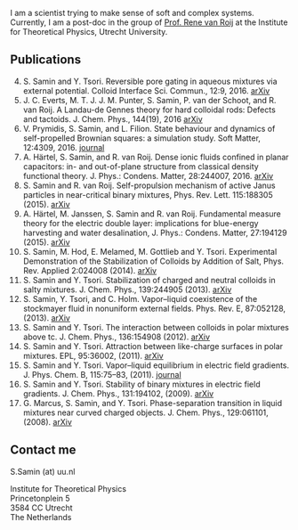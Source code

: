 I am a scientist trying to make sense of soft and complex systems.
Currently, I am a post-doc in the group of [Prof. Rene van Roij](http://www.staff.science.uu.nl/~roij0101/) 
at the Institute for Theoretical Physics, Utrecht University.

## Publications


4.  S. Samin and Y. Tsori. Reversible pore gating in aqueous mixtures via external potential. Colloid Interface Sci. Commun., 12:9, 2016. [arXiv](http://arxiv.org/pdf/1605.09413)
5.  J. C. Everts, M. T. J. J. M. Punter, S. Samin, P. van der Schoot, and R. van Roij. A Landau-de Gennes theory for hard colloidal rods: Defects and tactoids. J. Chem.
Phys., 144(19), 2016 [arXiv](https://arxiv.org/abs/1603.05158)
6.  V. Prymidis, S. Samin, and L. Filion. State behaviour and dynamics of self-propelled Brownian squares: a simulation study. Soft Matter, 12:4309, 2016. [journal](http://pubs.rsc.org/en/content/articlelanding/2016/sm/c6sm00347h)
7.  A. Härtel, S. Samin, and R. van Roij. Dense ionic fluids confined in planar capacitors: in- and out-of-plane structure from classical density functional theory. J. Phys.: Condens. Matter, 28:244007, 2016. [arXiv](https://arxiv.org/pdf/1604.07965)
8.  S. Samin and R. van Roij. Self-propulsion mechanism of active Janus particles in near-critical binary mixtures, Phys. Rev. Lett. 115:188305 (2015). [arXiv](http://arxiv.org/abs/1506.05695)
9.  A. Härtel, M. Janssen, S. Samin and R. van Roij. Fundamental measure theory for the electric double layer: implications for blue-energy harvesting and water desalination, J. Phys.: Condens. Matter, 27:194129 (2015). [arXiv](http://arxiv.org/pdf/1411.5516) 
10. S. Samin, M. Hod, E. Melamed, M. Gottlieb and Y. Tsori. Experimental Demonstration of the Stabilization of Colloids by Addition of Salt, Phys. Rev. Applied 2:024008 (2014). [arXiv](http://arxiv.org/pdf/1409.3557v1)
11. S. Samin and Y. Tsori. Stabilization of charged and neutral colloids in salty
mixtures. J. Chem. Phys., 139:244905 (2013). [arXiv](http://arxiv.org/pdf/1312.7199)
12.  S. Samin, Y. Tsori, and C. Holm. Vapor–liquid coexistence of the stockmayer fluid
in nonuniform external fields. Phys. Rev. E, 87:052128, (2013). [arXiv](http://arxiv.org/pdf/1303.2293)
13.  S. Samin and Y. Tsori. The interaction between colloids in polar mixtures above
tc. J. Chem. Phys., 136:154908 (2012). [arXiv](http://arxiv.org/pdf/1201.3535)
14.  S. Samin and Y. Tsori. Attraction between like-charge surfaces in polar mixtures.
EPL, 95:36002, (2011). [arXiv](http://arxiv.org/pdf/1103.0544)
15.  S. Samin and Y. Tsori. Vapor–liquid equilibrium in electric field gradients. J.
Phys. Chem. B, 115:75–83, (2011). [journal](http://pubs.acs.org/doi/abs/10.1021/jp107529n)
16.  S. Samin and Y. Tsori. Stability of binary mixtures in electric field gradients. J. Chem. Phys., 131:194102, (2009). [arXiv](http://arxiv.org/pdf/0907.4855)
17.  G. Marcus, S. Samin, and Y. Tsori. Phase-separation transition in liquid mixtures
near curved charged objects. J. Chem. Phys., 129:061101, (2008). [arXiv](http://arxiv.org/pdf/0712.2901)

## Contact me
S.Samin (at) uu.nl

Institute for Theoretical Physics  
Princetonplein 5  
3584 CC Utrecht  
The Netherlands 